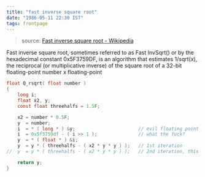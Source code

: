```yaml
---
title: "fast inverse square root"
date: "1986-05-11 22:30 IST"
tags: frontpage
---
```


> source: [Fast inverse square root - Wikipedia](https://en.wikipedia.org/wiki/Fast_inverse_square_root)

Fast inverse square root, sometimes referred to as Fast InvSqrt() or by the hexadecimal constant 0x5F3759DF, is an algorithm that estimates 1/sqrt(x), the reciprocal (or multiplicative inverse) of the square root of a 32-bit floating-point number x floating-point

``` C
float Q_rsqrt( float number )
{
	long i;
	float x2, y;
	const float threehalfs = 1.5F;

	x2 = number * 0.5F;
	y  = number;
	i  = * ( long * ) &y;                       // evil floating point bit level hacking
	i  = 0x5f3759df - ( i >> 1 );               // what the fuck?
	y  = * ( float * ) &i;
	y  = y * ( threehalfs - ( x2 * y * y ) );   // 1st iteration
//	y  = y * ( threehalfs - ( x2 * y * y ) );   // 2nd iteration, this can be removed

	return y;
}
```
